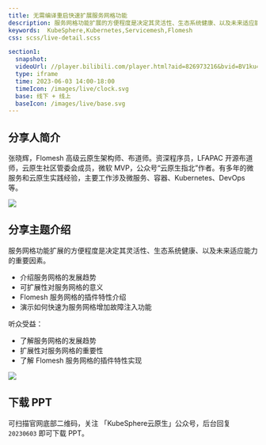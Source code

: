 ```yaml
---
title: 无需编译重启快速扩展服务网格功能
description: 服务网格功能扩展的方便程度是决定其灵活性、生态系统健康、以及未来适应能力的重要因素。
keywords:  KubeSphere,Kubernetes,Servicemesh,Flomesh
css: scss/live-detail.scss

section1:
  snapshot: 
  videoUrl: //player.bilibili.com/player.html?aid=826973216&bvid=BV1ku4y1Z7Jf&cid=1153185657&page=1&high_quality=1
  type: iframe
  time: 2023-06-03 14:00-18:00
  timeIcon: /images/live/clock.svg
  base: 线下 + 线上
  baseIcon: /images/live/base.svg
---
```


## 分享人简介

张晓辉，Flomesh 高级云原生架构师、布道师。资深程序员，LFAPAC 开源布道师，云原生社区管委会成员，微软 MVP，公众号“云原生指北”作者。有多年的微服务和云原生实践经验，主要工作涉及微服务、容器、Kubernetes、DevOps 等。

![](http://pek3b.qingstor.com/kubesphere-community/images/hangzhou0603-kubesphere-zhangxiaohui.jpeg)

## 分享主题介绍

服务网格功能扩展的方便程度是决定其灵活性、生态系统健康、以及未来适应能力的重要因素。

- 介绍服务网格的发展趋势
- 可扩展性对服务网格的意义
- Flomesh 服务网格的插件特性介绍
- 演示如何快速为服务网格增加故障注入功能

听众受益：

- 了解服务网格的发展趋势
- 扩展性对服务网格的重要性
- 了解 Flomesh 服务网格的插件特性实现

![](http://pek3b.qingstor.com/kubesphere-community/images/hangzhou0603-kubesphere-zhangxiaohui.jpg)

## 下载 PPT

可扫描官网底部二维码，关注 「KubeSphere云原生」公众号，后台回复 `20230603` 即可下载 PPT。
